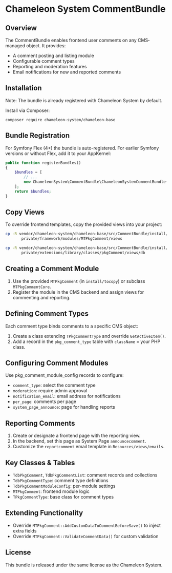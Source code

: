 Chameleon System CommentBundle
==============================

Overview
--------
The CommentBundle enables frontend user comments on any CMS‐managed object. It provides:

- A comment posting and listing module
- Configurable comment types
- Reporting and moderation features
- Email notifications for new and reported comments

Installation
------------

Note: The bundle is already registered with Chameleon System by default.

Install via Composer:

    composer require chameleon-system/chameleon-base

Bundle Registration
-------------------
For Symfony Flex (4+) the bundle is auto-registered.
For earlier Symfony versions or without Flex, add it to your AppKernel:

```php
public function registerBundles()
{
    $bundles = [
        // ...
        new ChameleonSystem\CommentBundle\ChameleonSystemCommentBundle(),
    ];
    return $bundles;
}
```

## Copy Views

To override frontend templates, copy the provided views into your project:

```bash
cp -R vendor/chameleon-system/chameleon-base/src/CommentBundle/install/tocopy/private/framework/modules/MTPkgComment/views \
       private/framework/modules/MTPkgComment/views

cp -R vendor/chameleon-system/chameleon-base/src/CommentBundle/install/tocopy/private/extensions/library/classes/pkgComment/views/db \
       private/extensions/library/classes/pkgComment/views/db
```

## Creating a Comment Module

1. Use the provided `MTPkgComment` (in `install/tocopy`) or subclass `MTPkgCommentCore`.
2. Register the module in the CMS backend and assign views for commenting and reporting.

## Defining Comment Types

Each comment type binds comments to a specific CMS object:

1. Create a class extending `TPkgCommentType` and override `GetActiveItem()`.
2. Add a record in the `pkg_comment_type` table with `className` = your PHP class.

## Configuring Comment Modules

Use pkg_comment_module_config records to configure:

* `comment_type`: select the comment type
* `moderation`: require admin approval
* `notification_email`: email address for notifications
* `per_page`: comments per page
* `system_page_announce`: page for handling reports

## Reporting Comments

1. Create or designate a frontend page with the reporting view.
2. In the backend, set this page as System Page `announcecomment`.
3. Customize the `reportcomment` email template in `Resources/views/emails`.

## Key Classes & Tables

* `TdbPkgComment`, `TdbPkgCommentList`: comment records and collections
* `TdbPkgCommentType`: comment type definitions
* `TdbPkgCommentModuleConfig`: per-module settings
* `MTPkgComment`: frontend module logic
* `TPkgCommentType`: base class for comment types

## Extending Functionality

* Override `MTPkgComment::AddCustomDataToCommentBeforeSave()` to inject extra fields
* Override `MTPkgComment::ValidateCommentData()` for custom validation

## License

This bundle is released under the same license as the Chameleon System.
